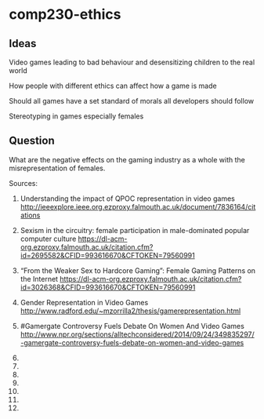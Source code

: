 # comp230-ethics
## Ideas

Video games leading to bad behaviour and desensitizing children to the real world

How people with different ethics can affect how a game is made

Should all games have a set standard of morals all developers should follow

Stereotyping in games especially females

## Question
What are the negative effects on the gaming industry as a whole with the misrepresentation of females.

Sources: 
1. Understanding the impact of QPOC representation in video games 
http://ieeexplore.ieee.org.ezproxy.falmouth.ac.uk/document/7836164/citations

2. Sexism in the circuitry: female participation in male-dominated popular computer culture
https://dl-acm-org.ezproxy.falmouth.ac.uk/citation.cfm?id=2695582&CFID=993616670&CFTOKEN=79560991

3. “From the Weaker Sex to Hardcore Gaming”: Female Gaming Patterns on the Internet
https://dl-acm-org.ezproxy.falmouth.ac.uk/citation.cfm?id=3026368&CFID=993616670&CFTOKEN=79560991

4. Gender Representation in Video Games
http://www.radford.edu/~mzorrilla2/thesis/gamerepresentation.html

5. #Gamergate Controversy Fuels Debate On Women And Video Games
http://www.npr.org/sections/alltechconsidered/2014/09/24/349835297/-gamergate-controversy-fuels-debate-on-women-and-video-games

6. 


7.


8.


9.


10.


11.


12.
